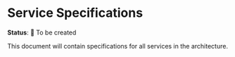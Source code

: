 # Service Specifications

**Status**: 📝 To be created

This document will contain specifications for all services in the architecture.

